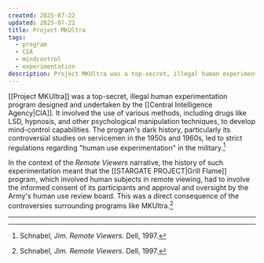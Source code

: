 ```yaml
---
created: 2025-07-22
updated: 2025-07-22
title: Project MKUltra
tags:
  - program
  - CIA
  - mindcontrol
  - experimentation
description: Project MKUltra was a top-secret, illegal human experimentation program designed and undertaken by the U.S. Central Intelligence Agency (CIA).
---
```


[[Project MKUltra]] was a top-secret, illegal human experimentation program designed and undertaken by the [[Central Intelligence Agency|CIA]]. It involved the use of various methods, including drugs like LSD, hypnosis, and other psychological manipulation techniques, to develop mind-control capabilities. The program's dark history, particularly its controversial studies on servicemen in the 1950s and 1960s, led to strict regulations regarding "human use experimentation" in the military.[^1]

In the context of the *Remote Viewers* narrative, the history of such experimentation meant that the [[STARGATE PROJECT|Grill Flame]] program, which involved human subjects in remote viewing, had to involve the informed consent of its participants and approval and oversight by the Army's human use review board. This was a direct consequence of the controversies surrounding programs like MKUltra.[^1]

---

[^1]: Schnabel, Jim. *Remote Viewers*. Dell, 1997.